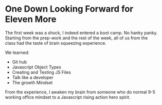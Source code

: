 # One Down Looking Forward for Eleven More 


The first week was a shock, I indeed entered a boot camp. No hanky panky. Starting from the prep-work and the rest of the week, all of us from the class had the taste of brain squeezing experience. 

We learned:

* Git hub
* Javascript Object Types
* Creating and Testing JS Files
* Talk like a developer
* The growth Mindset

From the experience, I awaken my brain from someone who do normal 9-5 working office mindset to a Javascript rising action hero spirit.


